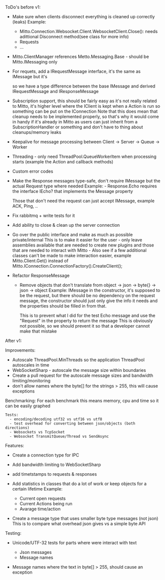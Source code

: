 ToDo's before v1:

- Make sure when clients disconnect everything is cleaned up correctly (leaks)
  Example:
    - Mitto.Connection.Websocket.Client.WebsocketClient.Close(): needs adittional Disconnect method(see class for more info)
	- Requests
	- ...

- Mitto.ClientManager references Metto.Messaging.Base - should be Mitto.IMessaging only

- For requets, add a IRequestMessage interface, it's the same as IMessage but it's 

  so we have a type difference between the base IMessage and derived IRequestMessage and IResponseMessage

- Subscription support, this should be fairly easy as it's not really related to Mitto, it's higher level 
  where the IClient is kept when a Action is run so something can be put on the IConnection
  Note that this does mean that cleanup needs to be implemented properly, so that's why it would come in 
  handy if it's already in Mitto as users can just inherit from a SubscriptionHandler or something
  and don't have to thing about cleanups/memory leaks

- Keepalive for message processing between Client -> Server -> Queue -> Worker

- Threading - only need ThreadPool.QueueWorkerItem when processing starts (example the Action<T> and callback methods)

- Custom error codes

- Make the Response messages type-safe, don't require IMessage but the actual Request type where needed
    Example:
	  - Response.Echo requires the interface IEcho? that implements the Message property

  Those that don't need the request can just accept IMessage, example ACK, Ping, ..

- Fix rabbitmq + write tests for it
- Add ability to close & clean up the server connection
- Go over the public interface and make as much as possible private/internal 
    This is to make it easier for the user - only leave assemblies available that are needed to create new plugins and 
	those that are needed to interact with Mitto - Also see if a few additional classes can't be made to make interaction
	easier, example Mitto.Client.Get() instead of Mitto.IConnection.ConnectionFactory().CreateClient();

- Refactor ResponseMessage
    - Remove objects that don't translate from object -> json -> byte{} -> json -> object
	  Example: IMessage in the constructor, it's supposed to be the request, but there should be no 
	  dependency on the request message, the constructor  should just only give the info it needs
	  and the properties should be filled in from that. 
	  
	  This is to prevent what I did for the test Echo message and use the "Request" in the property to return the message
	  This is obviously not possible, so we should prevent it so that a developer cannot make that mistake

After v1:

Improvements:
- Autoscale ThreadPool.MinThreads so the application ThreadPool autoscales in time
- WebSocketSharp - autoscale the message size within boundaries
- Create a pull request for the autoscale message sizes and bandwidth limiting/monitoring
- don't allow  names where the byte[] for the strings > 255, this will cause exceptions

Benchmarking:
    For each benchmark this means memory, cpu and time so it can be easily graphed
	
	Tests:
      - encoding/decoding utf32 vs utf16 vs utf8
	  - test overhead for converting between json/objects (both directions)
	  - Websockets vs TcpSocket
	  - Websocket TransmitQueue/Thread vs SendAsync

Features:
  - Create a connection type for IPC

  - Add bandwidth limiting to WebSocketSharp

  - add timetstamps to requests & responses

  - Add statistics in classes that do a lot of work or keep objects for a certain lifetime
    Example:
	  - Current open requests
	  - Current Actions being run
	  - Avarage time/action<T>

  - Create a message type that uses smaller byte type messages (not json)
    This is to compare what overhead json gives vs a simple byte API

Testing:
  - Unicode/UTF-32 tests for parts where were interact with text
      - Json messages
	  - Message names
	  
  - Message names where the text in byte[] > 255, should cause an exception
